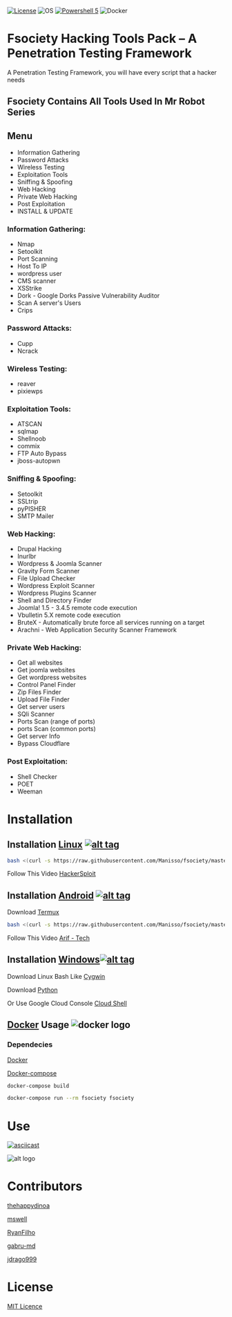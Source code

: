[![License](https://img.shields.io/badge/License-MIT-blue.svg?style=flat-square)](https://github.com/Manisso/fsociety/blob/master/LICENSE) ![OS](https://img.shields.io/badge/Tested%20On-%20Windows%20-yellowgreen.svg?style=flat-square) [![Powershell 5](https://img.shields.io/badge/Python-3-green.svg?style=flat-square)](https://github.com/Manisso/fsociety/tree/python3)
![Docker](https://img.shields.io/docker/automated/jrottenberg/ffmpeg.svg?style=flat-square)

# Fsociety Hacking Tools Pack – A Penetration Testing Framework

A Penetration Testing Framework, you will have every script that a hacker needs

## Fsociety Contains All Tools Used In Mr Robot Series



## Menu

- Information Gathering
- Password Attacks
- Wireless Testing
- Exploitation Tools
- Sniffing & Spoofing
- Web Hacking
- Private Web Hacking
- Post Exploitation
- INSTALL & UPDATE

### Information Gathering:

- Nmap
- Setoolkit
- Port Scanning
- Host To IP
- wordpress user
- CMS scanner
- XSStrike
- Dork - Google Dorks Passive Vulnerability Auditor
- Scan A server's Users
- Crips

### Password Attacks:

- Cupp
- Ncrack

### Wireless Testing:

- reaver
- pixiewps

### Exploitation Tools:

- ATSCAN
- sqlmap
- Shellnoob
- commix
- FTP Auto Bypass
- jboss-autopwn

### Sniffing & Spoofing:

- Setoolkit
- SSLtrip
- pyPISHER
- SMTP Mailer

### Web Hacking:

- Drupal Hacking
- Inurlbr
- Wordpress & Joomla Scanner
- Gravity Form Scanner
- File Upload Checker
- Wordpress Exploit Scanner
- Wordpress Plugins Scanner
- Shell and Directory Finder
- Joomla! 1.5 - 3.4.5 remote code execution
- Vbulletin 5.X remote code execution
- BruteX - Automatically brute force all services running on a target
- Arachni - Web Application Security Scanner Framework

### Private Web Hacking:

- Get all websites
- Get joomla websites
- Get wordpress websites
- Control Panel Finder
- Zip Files Finder
- Upload File Finder
- Get server users
- SQli Scanner
- Ports Scan (range of ports)
- ports Scan (common ports)
- Get server Info
- Bypass Cloudflare

### Post Exploitation:

- Shell Checker
- POET
- Weeman

# Installation

## Installation [Linux](https://wikipedia.org/wiki/Linux) [![alt tag](http://icons.iconarchive.com/icons/dakirby309/simply-styled/32/OS-Linux-icon.png)](https://fr.wikipedia.org/wiki/Linux)

```bash
bash <(curl -s https://raw.githubusercontent.com/Manisso/fsociety/master/install.sh)
```

Follow This Video [HackerSploit](https://www.youtube.com/watch?v=t3uYpMrK2EU)

## Installation [Android](https://wikipedia.org/wiki/Android) [![alt tag](https://cdn1.iconfinder.com/data/icons/logotypes/32/android-32.png)](https://fr.wikipedia.org/wiki/Android)

Download [Termux](https://play.google.com/store/apps/details?id=com.termux)

```bash
bash <(curl -s https://raw.githubusercontent.com/Manisso/fsociety/master/install.sh)
```

Follow This Video [Arif - Tech](https://www.youtube.com/watch?v=JwK5oOBjpgQ&t=160s)

## Installation [Windows](https://wikipedia.org/wiki/Microsoft_Windows)[![alt tag](http://icons.iconarchive.com/icons/yootheme/social-bookmark/32/social-windows-button-icon.png)](https://fr.wikipedia.org/wiki/Microsoft_Windows)

Download Linux Bash Like [Cygwin](https://www.cygwin.com/)

Download [Python](https://www.python.org/downloads/release/python-2714/)

Or Use Google Cloud Console [Cloud Shell](https://console.cloud.google.com/cloudshell/editor?project=&pli=1&shellonly=true)

## [Docker](https://en.wikipedia.org/wiki/Docker_(software)) Usage ![docker logo](https://png.icons8.com/color/50/000000/docker.png)

### Dependecies

[Docker](https://www.docker.com/)

[Docker-compose](https://docs.docker.com/compose/install/)

```bash
docker-compose build

docker-compose run --rm fsociety fsociety
```

# Use

[![asciicast](https://asciinema.org/a/URj2nvpbYpeJyJe43KlASZ7fz.png)](https://asciinema.org/a/URj2nvpbYpeJyJe43KlASZ7fz)

![alt logo](https://media.giphy.com/media/xT0xeFxyHAKirrLa24/giphy.gif)

# Contributors

[thehappydinoa](https://github.com/thehappydinoa)

[mswell](https://github.com/mswell)

[RyanFilho](https://github.com/RyanFilho)

[gabru-md](https://github.com/gabru-md)

[jdrago999](https://github.com/jdrago999)

# License

[MIT Licence](https://github.com/Manisso/fsociety/blob/master/LICENSE)
